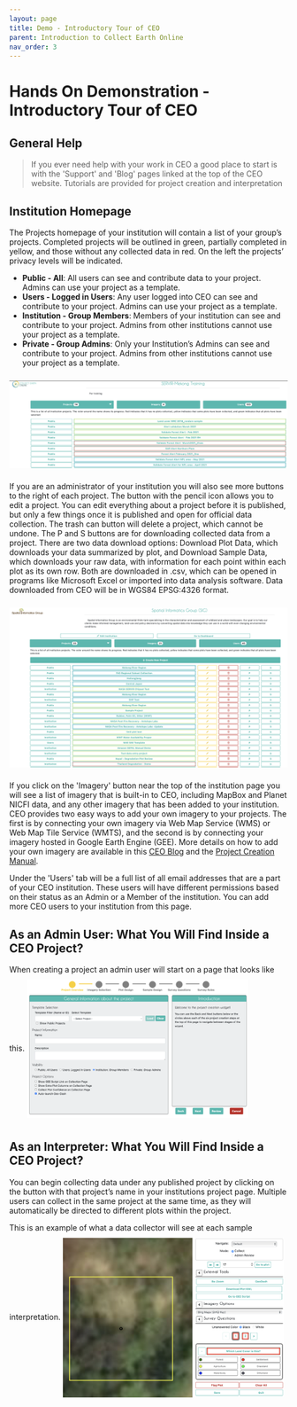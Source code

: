 ```yaml
---
layout: page
title: Demo - Introductory Tour of CEO 
parent: Introduction to Collect Earth Online
nav_order: 3
---
```


# Hands On Demonstration - Introductory Tour of CEO 

## General Help
>If you ever need help with your work in CEO a good place to start is with the 'Support' and 'Blog' pages linked at the top of the CEO website. Tutorials are provided for project creation and interpretation 

## Institution Homepage
The Projects homepage of your institution will contain a list of your group’s projects. Completed projects will be outlined in green, partially completed in yellow, and those without any collected data in red. On the left the projects’ privacy levels will be indicated.
* **Public - All**: All users can see and contribute data to your project. Admins can use your project as a template.
* **Users - Logged in Users**: Any user logged into CEO can see and contribute to your project. Admins can use your project as a template.
* **Institution - Group Members**: Members of your institution can see and contribute to your project. Admins from other institutions cannot use your project as a template.
* **Private - Group Admins**: Only your Institution’s Admins can see and contribute to your project. Admins from other institutions cannot use your project as a template.

<img align="center" src="../images/intro-CEO-images/3A_InstitutionHomePageNonAdmin.png"  vspace="10" width="700"> 

If you are an administrator of your institution you will also see more buttons to the right of each project. The button with the pencil icon allows you to edit a project. You can edit everything about a project before it is published, but only a few things once it is published and open for official data collection. The trash can button will delete a project, which cannot be undone. The P and S buttons are for downloading collected data from a project. There are two data download options: Download Plot Data, which downloads your data summarized by plot, and Download Sample Data, which downloads your raw data, with information for each point within each plot as its own row. Both are downloaded in .csv, which can be opened in programs like Microsoft Excel or imported into data analysis software. Data downloaded from CEO will be in WGS84 EPSG:4326 format.

<img align="center" src="../images/intro-CEO-images/3B_InstitutionHomePage.png"  vspace="10" width="700"> 


If you click on the 'Imagery' button near the top of the institution page you will see a list of imagery that is built-in to CEO, including MapBox and Planet NICFI data, and any other imagery that has been added to your institution. CEO provides two easy ways to add your own imagery to your projects. The first is by connecting your own imagery via Web Map Service (WMS) or Web Map Tile Service (WMTS), and the second is by connecting your imagery hosted in Google Earth Engine (GEE). More details on how to add your own imagery are available in this [CEO Blog](https://blog.collect.earth/index.php/2022/04/21/connecting-gee-raster-data/) and the [Project Creation Manual](https://www.collect.earth/ceo-guides/#:~:text=Institution%20%26%20Project%20Creation%20Manual%20(English)).

Under the 'Users' tab will be a full list of all email addresses that are a part of your CEO institution. These users will have different permissions based on their status as an Admin or a Member of the institution. You can add more CEO users to your institution from this page.

## As an Admin User: What You Will Find Inside a CEO Project?
When creating a project an admin user will start on a page that looks like this.
<img align="center" src="../images/intro-CEO-images/3C_adminusers.png"  vspace="10" width="400"> 

## As an Interpreter: What You Will Find Inside a CEO Project?
You can begin collecting data under any published project by clicking on the button with that project’s name in your institutions project page. Multiple users can collect in the same project at the same time, as they will automatically be directed to different plots within the project.

This is an example of what a data collector will see at each sample interpretation.
<img align="center" src="../images/intro-CEO-images/3D_interpreters.png"  vspace="10" width="400"> 
